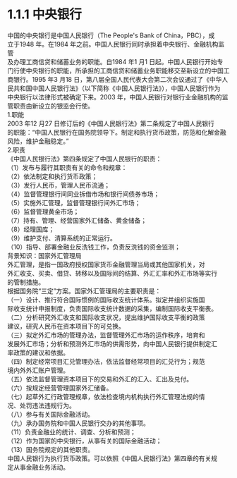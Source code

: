 # 1.1.1 中央银行

中国的中央银行是中国人民银行（The People's Bank of China，PBC），成<br />
    立于1948 年。在1984 年之前。中国人民银行同时承担着中央银行、金融机构监管<br />
    及办理工商信贷和储蓄业务的职能。自1984 年1 月1 日起。中国人民银行开始专<br />
    门行使中央银行的职能，所承担的工商信贷和储蓄业务职能移交至新设立的中国工<br />
    商银行。1995 年3 月18 日，第八届全国人民代表大会第二次会议通过了《中华人<br />
    民共和国中国人民银行法》（以下简称《中国人民银行法》），中国人民银行作为<br />
    中央银行以法律形式被确定下来。2003 年，中国人民银行对银行业金融机构的监<br />
    管职责由新设立的银监会行使。<br />
    1.职能<br />
    2003 年12 月27 日修订后的《中国人民银行法》第二条规定了中国人民银行<br />
    的职能：“中国人民银行在国务院领导下。制定和执行货币政策，防范和化解金融<br />
    风险，维护金融稳定。”<br />
    2.职责<br />
    《中国人民银行法》第四条规定了中国人民银行的职责：<br />
    （1）发布与履行其职责有关的命令和规章：<br />
    （2）依法制定和执行货币政策；<br />
    （3）发行人民币，管理人民币流通；<br />
    （4）监督管理银行间同业拆借市场和银行间债券市场；<br />
    （5）实施外汇管理，监督管理银行间外汇市场；<br />
    （6）监督管理黄金市场；<br />
    （7）持有、管理、经营国家外汇储备、黄金储备；<br />
    （8）经理国库；<br />
    （9）维护支付、清算系统的正常运行。<br />
    （10）指导、部署金融业反洗钱工作，负责反洗钱的资金监测；<br />
    背景知识：国家外汇管理局<br />
    外汇管理，是指一国政府授权国家货币金融管理当局或其他国家机关，对<br />
    外汇收支、买卖、借贷、转移以及国际间的结算、外汇汇率和外汇市场等实行<br />
    的管制措施。<br />
    根据国务院“三定”方案。国家外汇管理局的主要职责是：<br />
    （一）设计、推行符合国际惯例的国际收支统计体系。拟定并组织实施国<br />
    际收支统计申报制度，负责国际收支统计数据的采集，编制国际收支平衡表。<br />
    （二）分析研究外汇收支和国际收支状况，提出维护国际收支平衡的政策<br />
    建议，研究人民币在资本项目下的可兑换。<br />
    （三）拟定外汇市场的管理办法，监督管理外汇市场的运作秩序，培育和<br />
    发展外汇市场；分析和预测外汇市场的供需形势，向中国人民银行提供制定汇<br />
    率政策的建议和依据。<br />
    （四）制定经常项目汇兑管理办法，依法监督经常项目的汇兑行为；规范<br />
    境内外外汇账户管理。<br />
    （五）依法监督管理资本项目下的交易和外汇的汇入、汇出及兑付。<br />
    （六）按规定经营管理国家外汇储备。<br />
    （七）起草外汇行政管理规章，依法检查境内机构执行外汇管理法规的情<br />
    况、处罚违法违规行为。<br />
    （八）参与有关国际金融活动。<br />
    （九）承办国务院和中国人民银行交办的其他事项。<br />
    （11）负责金融业的统计、调查、分析和预测；<br />
    （12）作为国家的中央银行，从事有关的国际金融活动；<br />
    （13）国务院规定的其他职责。<br />
    中国人民银行为执行货币政策。可以依照《中国人民银行法》第四章的有关规<br />
  定从事金融业务活动。